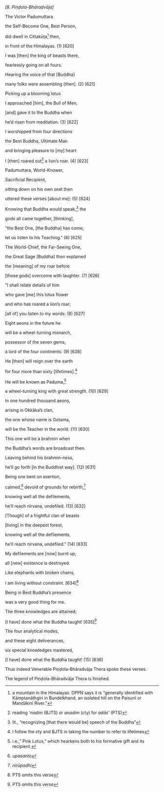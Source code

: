 *\[8. Piṇḍola-Bhāradvāja\]*

The Victor Padumuttara

the Self-Become One, Best Person,

did dwell in Cittakūṭa[^1] then,

in front of the Himalayas. (1) \[620\]

I was \[then\] the king of beasts there,

fearlessly going on all fours.

Hearing the voice of that \[Buddha\]

many folks were assembling \[then\]. (2) \[621\]

Picking up a blooming lotus

I approached \[him\], the Bull of Men,

\[and\] gave it to the Buddha when

he’d risen from meditation. (3) \[622\]

I worshipped from four directions

the Best Buddha, Ultimate Man

and bringing pleasure to \[my\] heart

I \[then\] roared out[^2] a lion’s roar. (4) \[623\]

Padumuttara, World-Knower,

Sacrificial Recipient,

sitting down on his own seat then

uttered these verses \[about me\]: (5) \[624\]

Knowing that Buddha would speak,[^3] the

gods all came together, \[thinking\],

“the Best One, \[the Buddha\] has come;

let us listen to his Teaching.” (6) \[625\]

The World-Chief, the Far-Seeing One,

the Great Sage \[Buddha\] then explained

the \[meaning\] of my roar before

\[those gods\] overcome with laughter. (7) \[626\]

“I shall relate details of him

who gave \[me\] this lotus flower

and who has roared a lion’s roar;

\[all of\] you listen to my words: (8) \[627\]

Eight aeons in the future he

will be a wheel-turning monarch,

possessor of the seven gems,

a lord of the four continents. (9) \[628\]

He \[then\] will reign over the earth

for four more than sixty \[lifetimes\].[^4]

He will be known as Paduma,[^5]

a wheel-turning king with great strength. (10) \[629\]

In one hundred thousand aeons,

arising in Okkāka’s clan,

the one whose name is Gotama,

will be the Teacher in the world. (11) \[630\]

This one will be a brahmin when

the Buddha’s words are broadcast then.

Leaving behind his brahmin-ness,

he’ll go forth \[in the Buddhist way\]. (12) \[631\]

Being one bent on exertion,

calmed,[^6] devoid of grounds for rebirth,[^7]

knowing well all the defilements,

he’ll reach nirvana, undefiled. (13) \[632\]

\[Though\] of a frightful clan of beasts

\[living\] in the deepest forest,

knowing well all the defilements,

he’ll reach nirvana, undefiled.” (14) \[633\]

My defilements are \[now\] burnt up;

all \[new\] existence is destroyed.

Like elephants with broken chains,

I am living without constraint. \[634\][^8]

Being in Best Buddha’s presence

was a very good thing for me.

The three knowledges are attained;

\[I have\] done what the Buddha taught! \[635\][^9]

The four analytical modes,

and these eight deliverances,

six special knowledges mastered,

\[I have\] done what the Buddha taught! (15) \[636\]

Thus indeed Venerable Piṇḍola-Bhāradvāja Thera spoke these verses.

The legend of Piṇḍola-Bhāradvāja Thera is finished.

[^1]: a mountain in the Himalayas. DPPN says it is “generally identified
    with Kāmptanāthgiri in Bundelkhand, an isolated hill on the Paisunī
    or Mandākinī River.”

[^2]: reading *‘nadim* (BJTS) or *anadim* (cty) for *adās’* (PTS)

[^3]: lit., “recognizing \[that there would be\] speech of the Buddha”

[^4]: I follow the cty and BJTS in taking the number to refer to
    lifetimes

[^5]: i.e.,” Pink Lotus,” which hearkens both to his formative gift and
    its recipient.

[^6]: *upasanto*

[^7]: *nirūpadhi*

[^8]: PTS omits this verse

[^9]: PTS omits this verse
